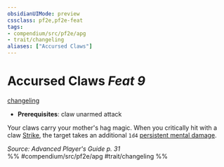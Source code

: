 ```yaml
---
obsidianUIMode: preview
cssclass: pf2e,pf2e-feat
tags:
- compendium/src/pf2e/apg
- trait/changeling
aliases: ["Accursed Claws"]
---
```

# Accursed Claws  *Feat 9*  
[changeling](/rules/traits/changeling-b1.md)  

- **Prerequisites**: claw unarmed attack

Your claws carry your mother's hag magic. When you critically hit with a claw [Strike](/rules/actions/strike.md), the target takes an additional `1d4` [persistent mental damage](/rules/conditions.md#Persistent%20Damage).

*Source: Advanced Player's Guide p. 31*  
%% #compendium/src/pf2e/apg #trait/changeling %%